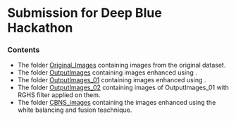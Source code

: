 # Submission for Deep Blue Hackathon

### Contents 
- The folder [Original_Images](Original_Images/) containing images from the original dataset.
- The folder [OutputImages](OutputImages/) containing images enhanced using <algo name here>.
- The folder [OutputImages_01](OutputImages_01/) containing images enhanced using <algo name here>.
- The folder [OutputImages_02](OutputImages_02/) containing images of OutputImages_01 with RGHS filter applied on them.
- The folder [CBNS_images](CBNS_images/) containing the images enhanced using the white balancing and fusion teachnique.
